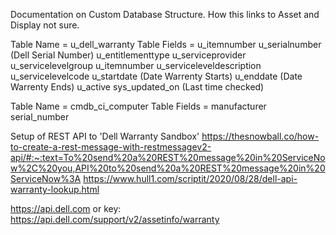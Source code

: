 Documentation on Custom Database Structure. How this links to Asset and Display not sure.

Table Name = u_dell_warranty
Table Fields =  u_itemnumber
				u_serialnumber (Dell Serial Number)
				u_entitlementtype
				u_serviceprovider
				u_servicelevelgroup
				u_itemnumber
				u_serviceleveldescription
				u_servicelevelcode
				u_startdate	   (Date Warrenty Starts)
				u_enddate	   (Date Warrenty Ends)
				u_active
				sys_updated_on (Last time checked)



Table Name = cmdb_ci_computer
Table Fields =  manufacturer
				serial_number


Setup of REST API to 'Dell Warranty Sandbox'
https://thesnowball.co/how-to-create-a-rest-message-with-restmessagev2-api/#:~:text=To%20send%20a%20REST%20message%20in%20ServiceNow%2C%20you,API%20to%20send%20a%20REST%20message%20in%20ServiceNow%3A
https://www.hull1.com/scriptit/2020/08/28/dell-api-warranty-lookup.html

https://api.dell.com or key: https://api.dell.com/support/v2/assetinfo/warranty
